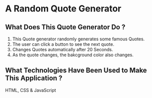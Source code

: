 # A Random Quote Generator

## What Does This Quote Generator Do ?

1. This Quote generator randomly generates some famous Quotes.
2. The user can click a button to see the next quote.
3. Changes Quotes automatically after 20 Seconds.
4. As the quote changes, the bakcground color also changes.

## What Technologies Have Been Used to Make This Application ?

HTML, CSS & JavaScript